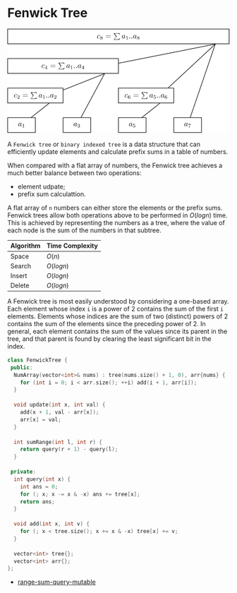 # Fenwick Tree

![fenwick](images/fenwick.svg)

A `Fenwick tree` or `binary indexed tree` is a data structure that can efficiently update elements and calculate prefix sums in a table of numbers.

When compared with a flat array of numbers, the Fenwick tree achieves a much better balance between two operations:

- element udpate;
- prefix sum calculattion.

A flat array of `n` numbers can either store the elements or the prefix sums. Fenwick trees allow both operations above to be performed in $O(logn)$ time. This is achieved by representing the numbers as a tree, where the value of each node is the sum of the numbers in that subtree.

| Algorithm | Time Complexity |
| --------- | --------------- |
| Space | $O(n)$ |
| Search | $O(logn)$ |
| Insert | $O(logn)$ |
| Delete | $O(logn)$ |


A Fenwick tree is most easily understood by considering a one-based array. Each element whose index `i` is a power of 2 contains the sum of the first `i` elements. Elements whose indices are the sum of two (distinct) powers of 2 contains the sum of the elements since the preceding power of 2. In general, each element contains the sum of the values since its parent in the tree, and that parent is found by clearing the least significant bit in the index.

```C++
class FenwickTree {
 public:
  NumArray(vector<int>& nums) : tree(nums.size() + 1, 0), arr{nums} {
    for (int i = 0; i < arr.size(); ++i) add(i + 1, arr[i]);
  }

  void update(int x, int val) {
    add(x + 1, val - arr[x]);
    arr[x] = val;
  }

  int sumRange(int l, int r) {
    return query(r + 1) - query(l);
  }

 private:
  int query(int x) {
    int ans = 0;
    for (; x; x -= x & -x) ans += tree[x];
    return ans;
  }

  void add(int x, int v) {
    for (; x < tree.size(); x += x & -x) tree[x] += v;
  }

  vector<int> tree{};
  vector<int> arr{};
};
```

- [range-sum-query-mutable](https://leetcode-cn.com/problems/range-sum-query-mutable/)
